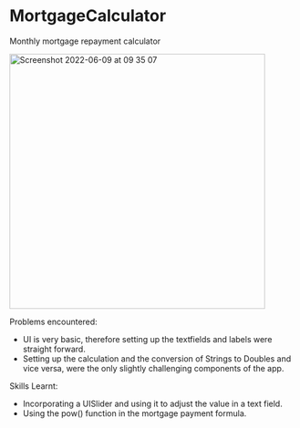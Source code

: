 # MortgageCalculator

Monthly mortgage repayment calculator

<img width="448" alt="Screenshot 2022-06-09 at 09 35 07" src="https://user-images.githubusercontent.com/91250039/172791588-cc5bd57f-d913-4fbf-a242-7e25c4318c08.png">

Problems encountered:
- UI is very basic, therefore setting up the textfields and labels were straight forward.
- Setting up the calculation and the conversion of Strings to Doubles and vice versa, were the only slightly challenging components of the app.

Skills Learnt:
- Incorporating a UISlider and using it to adjust the value in a text field.
- Using the pow() function in the mortgage payment formula.
